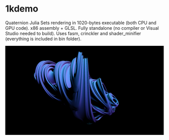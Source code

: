 # 1kdemo

Quaternion Julia Sets rendering in 1020-bytes executable (both CPU and GPU code). x86 assembly + GLSL. Fully standalone (no compiler or Visual Studio needed to build). Uses fasm, crinckler and shader_minifier (everything is included in bin folder).

![image](/qjulia.png)
